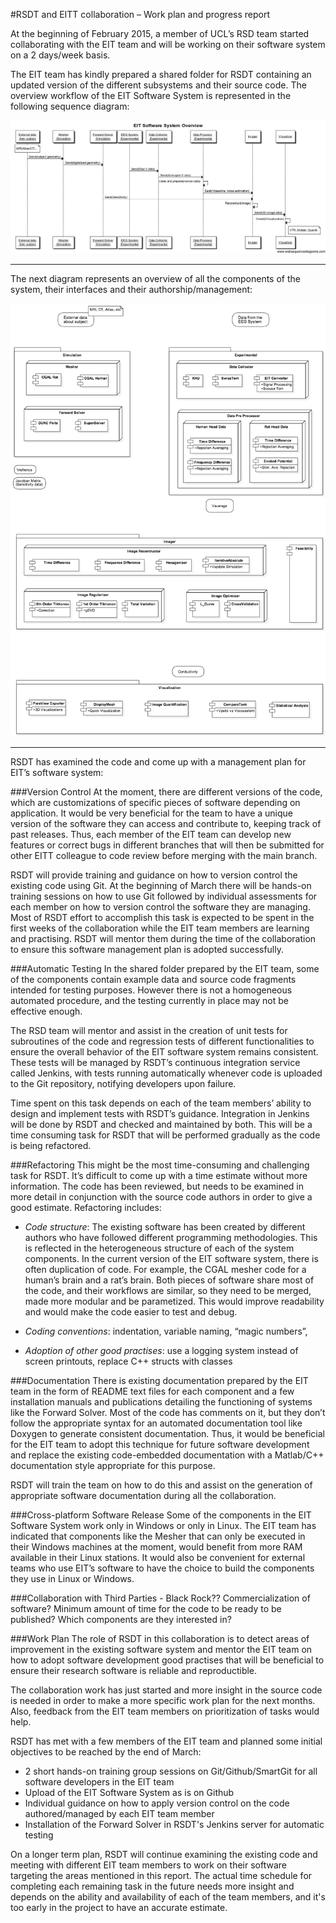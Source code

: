 #RSDT and EITT collaboration – Work plan and progress report

At the beginning of February 2015, a member of UCL’s RSD team started collaborating with the EIT team and will be working on their software system on a 2 days/week basis. 

The EIT team has kindly prepared a shared folder for RSDT containing an updated version of the different subsystems and their source code. The overview workflow of the EIT Software System is represented in the following sequence diagram:

![Component Diagram](diagrams/EIT%20Software%20System%20Overview.png "Figure 2")

---

The next diagram represents an overview of all the components of the system, their interfaces and their authorship/management:

 
![Component Diagram](diagrams/ComponentDiagram.no_authors.png "Figure 1")



---

RSDT has examined the code and come up with a management plan for EIT’s software system:

###Version Control
At the moment, there are different versions of the code, which are customizations of specific pieces of software depending on application. It would be very beneficial for the team to have a unique version of the software they can access and contribute to, keeping track of past releases. Thus, each member of the EIT team can develop new features or correct bugs in different branches that will then be submitted for other EITT colleague to code review before merging with the main branch.
 
RSDT will provide training and guidance on how to version control the existing code using Git. At the beginning of March there will be hands-on training sessions on how to use Git followed by individual assessments for each member on how to version control the software they are managing. Most of RSDT effort to accomplish this task is expected to be spent in the first weeks of the collaboration while the EIT team members are learning and practising. RSDT will mentor them during the time of the collaboration to ensure this software management plan is adopted successfully.

###Automatic Testing
In the shared folder prepared by the EIT team, some of the components contain example data and source code fragments intended for testing purposes. However there is not a homogeneous automated procedure, and the testing currently in place may not be effective enough. 

The RSD team will mentor and assist in the creation of unit tests for subroutines of the code and regression tests of different functionalities to ensure the overall behavior of the EIT software system remains consistent. These tests will be managed by RSDT’s continuous integration service called Jenkins, with tests running automatically whenever code is uploaded to the Git repository, notifying developers upon failure. 

Time spent on this task depends on each of the team members’ ability to design and implement tests with RSDT’s guidance. Integration in Jenkins will be done by RSDT and checked and maintained by both. This will be a time consuming task for RSDT that will be performed gradually as the code is being refactored.

###Refactoring
This might be the most time-consuming and challenging task for RSDT. 
It’s difficult to come up with a time estimate without more information. The code has been reviewed, but needs to be examined in more detail in conjunction with the source code authors in order to give a good estimate. 
Refactoring includes:

* *Code  structure*:
The existing software has been created by different authors who have followed different programming methodologies. This is reflected in the heterogeneous structure of each of the system components. In the current version of the EIT software system, there is often duplication of code. For example, the CGAL mesher code for a human’s brain and a rat’s brain. Both pieces of software share most of the code, and their workflows are similar, so they need to be merged, made more modular and be parametized. This would improve readability and would make the code easier to test and debug. 

* *Coding conventions*:
indentation, variable naming, “magic numbers”, 

* *Adoption of other good practises*:
use a logging system instead of screen printouts, replace C++ structs with classes


###Documentation
There is existing documentation prepared by the EIT team in the form of README text files for each component and a few installation manuals and publications detailing the functioning of systems like the Forward Solver. Most of the code has comments on it, but they don’t follow the appropriate syntax for an automated documentation tool like Doxygen to generate consistent documentation. Thus, it would be beneficial for the EIT team to adopt this technique for future software development and replace the existing code-embedded documentation with a Matlab/C++ documentation style appropriate for this purpose.

RSDT will train the team on how to do this and assist on the generation of appropriate software documentation during all the collaboration. 

###Cross-platform Software Release
Some of the components in the EIT Software System work only in Windows or only in Linux. The EIT team has indicated that components like the Mesher that can only be executed in their Windows machines at the moment, would benefit from more RAM available in their Linux stations. It would also be convenient for external teams who use EIT’s software to have the choice to build the components they use in Linux or Windows.

###Collaboration with Third Parties - Black Rock?? 
Commercialization of software? Minimum amount of time for the code to be ready to be published? Which components are they interested in?

###Work Plan
The role of RSDT in this collaboration is to detect areas of improvement in the existing software system and mentor the EIT team on how to adopt software development good practises that will be beneficial to ensure their research software is reliable and reproductible.

The collaboration work has just started and more insight in the source code is needed in order to make a more specific work plan for the next months. Also, feedback from the EIT team members on prioritization of tasks would help.

RSDT has met with a few members of the EIT team and planned some initial objectives to be reached by the end of March:
* 2 short hands-on training group sessions on Git/Github/SmartGit for all software developers in the EIT team
* Upload of the EIT Software System as is on Github
* Individual guidance on how to apply version control on the code authored/managed by each EIT team member
* Installation of the Forward Solver in RSDT's Jenkins server for automatic testing

On a longer term plan, RSDT will continue examining the existing code and meeting with different EIT team members to work on their software targeting the areas mentioned in this report. The actual time schedule for completing each remaining task in the future needs more insight and depends on the ability and availability of each of the team members, and it's too early in the project to have an accurate estimate. 





